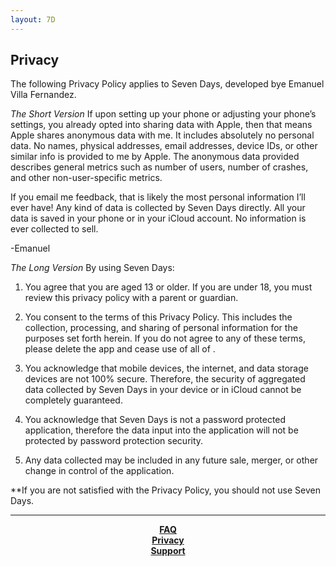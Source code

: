 ```yaml
---
layout: 7D
---
```


## Privacy

The following Privacy Policy applies to Seven Days, developed bye Emanuel Villa Fernandez.

_The Short Version_
If upon setting up your phone or adjusting your phone’s settings, you already opted into sharing data with Apple, then that means Apple shares anonymous data with me. It includes absolutely no personal data. No names, physical addresses, email addresses, device IDs, or other similar info is provided to me by Apple. The anonymous data provided describes general metrics such as number of users, number of crashes, and other non-user-specific metrics.
 
If you email me feedback, that is likely the most personal information I’ll ever have! Any kind of data is collected by Seven Days directly. All your data is saved in your phone or in your iCloud account. No information is ever collected to sell.

-Emanuel

_The Long Version_
By using Seven Days:

1.  You agree that you are aged 13 or older. If you are under 18, you must review this privacy policy with a parent or guardian.  

2.  You consent to the terms of this Privacy Policy. This includes the collection, processing, and sharing of personal information for the purposes set forth herein. If you do not agree to any of these terms, please delete the app and cease use of all of .

3.  You acknowledge that mobile devices, the internet, and data storage devices are not 100% secure. Therefore, the security of aggregated data collected by Seven Days in your device or in iCloud cannot be completely guaranteed.

4.  You acknowledge that Seven Days is not a password protected application, therefore the data input into the application will not be protected by password protection security.

5.  Any data collected may be included in any future sale, merger, or other change in control of the application.

**If you are not satisfied with the Privacy Policy, you should not use Seven Days.

* * *
<p align="center">
  <b><a href="./faq.html">FAQ</a></b><br>
  <b><a href="./privacy.html">Privacy</a></b><br>
  <b><a href="./support.html">Support</a></b><br>
  <br><br>
</p>
